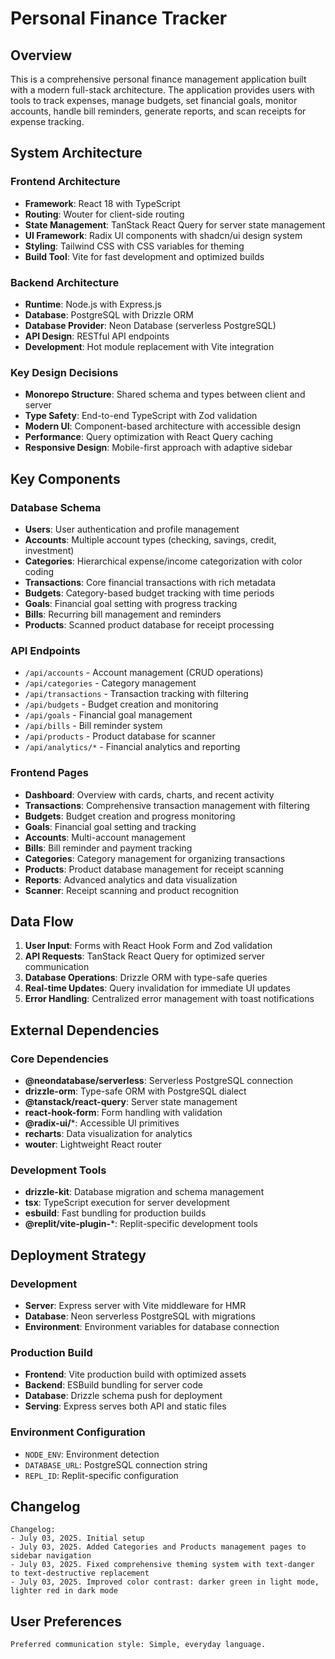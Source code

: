 # Personal Finance Tracker

## Overview

This is a comprehensive personal finance management application built with a modern full-stack architecture. The application provides users with tools to track expenses, manage budgets, set financial goals, monitor accounts, handle bill reminders, generate reports, and scan receipts for expense tracking.

## System Architecture

### Frontend Architecture
- **Framework**: React 18 with TypeScript
- **Routing**: Wouter for client-side routing
- **State Management**: TanStack React Query for server state management
- **UI Framework**: Radix UI components with shadcn/ui design system
- **Styling**: Tailwind CSS with CSS variables for theming
- **Build Tool**: Vite for fast development and optimized builds

### Backend Architecture
- **Runtime**: Node.js with Express.js
- **Database**: PostgreSQL with Drizzle ORM
- **Database Provider**: Neon Database (serverless PostgreSQL)
- **API Design**: RESTful API endpoints
- **Development**: Hot module replacement with Vite integration

### Key Design Decisions
- **Monorepo Structure**: Shared schema and types between client and server
- **Type Safety**: End-to-end TypeScript with Zod validation
- **Modern UI**: Component-based architecture with accessible design
- **Performance**: Query optimization with React Query caching
- **Responsive Design**: Mobile-first approach with adaptive sidebar

## Key Components

### Database Schema
- **Users**: User authentication and profile management
- **Accounts**: Multiple account types (checking, savings, credit, investment)
- **Categories**: Hierarchical expense/income categorization with color coding
- **Transactions**: Core financial transactions with rich metadata
- **Budgets**: Category-based budget tracking with time periods
- **Goals**: Financial goal setting with progress tracking
- **Bills**: Recurring bill management and reminders
- **Products**: Scanned product database for receipt processing

### API Endpoints
- `/api/accounts` - Account management (CRUD operations)
- `/api/categories` - Category management
- `/api/transactions` - Transaction tracking with filtering
- `/api/budgets` - Budget creation and monitoring
- `/api/goals` - Financial goal management
- `/api/bills` - Bill reminder system
- `/api/products` - Product database for scanner
- `/api/analytics/*` - Financial analytics and reporting

### Frontend Pages
- **Dashboard**: Overview with cards, charts, and recent activity
- **Transactions**: Comprehensive transaction management with filtering
- **Budgets**: Budget creation and progress monitoring
- **Goals**: Financial goal setting and tracking
- **Accounts**: Multi-account management
- **Bills**: Bill reminder and payment tracking
- **Categories**: Category management for organizing transactions
- **Products**: Product database management for receipt scanning
- **Reports**: Advanced analytics and data visualization
- **Scanner**: Receipt scanning and product recognition

## Data Flow

1. **User Input**: Forms with React Hook Form and Zod validation
2. **API Requests**: TanStack React Query for optimized server communication
3. **Database Operations**: Drizzle ORM with type-safe queries
4. **Real-time Updates**: Query invalidation for immediate UI updates
5. **Error Handling**: Centralized error management with toast notifications

## External Dependencies

### Core Dependencies
- **@neondatabase/serverless**: Serverless PostgreSQL connection
- **drizzle-orm**: Type-safe ORM with PostgreSQL dialect
- **@tanstack/react-query**: Server state management
- **react-hook-form**: Form handling with validation
- **@radix-ui/***: Accessible UI primitives
- **recharts**: Data visualization for analytics
- **wouter**: Lightweight React router

### Development Tools
- **drizzle-kit**: Database migration and schema management
- **tsx**: TypeScript execution for server development
- **esbuild**: Fast bundling for production builds
- **@replit/vite-plugin-***: Replit-specific development tools

## Deployment Strategy

### Development
- **Server**: Express server with Vite middleware for HMR
- **Database**: Neon serverless PostgreSQL with migrations
- **Environment**: Environment variables for database connection

### Production Build
- **Frontend**: Vite production build with optimized assets
- **Backend**: ESBuild bundling for server code
- **Database**: Drizzle schema push for deployment
- **Serving**: Express serves both API and static files

### Environment Configuration
- `NODE_ENV`: Environment detection
- `DATABASE_URL`: PostgreSQL connection string
- `REPL_ID`: Replit-specific configuration

## Changelog
```
Changelog:
- July 03, 2025. Initial setup
- July 03, 2025. Added Categories and Products management pages to sidebar navigation
- July 03, 2025. Fixed comprehensive theming system with text-danger to text-destructive replacement
- July 03, 2025. Improved color contrast: darker green in light mode, lighter red in dark mode
```

## User Preferences
```
Preferred communication style: Simple, everyday language.
```